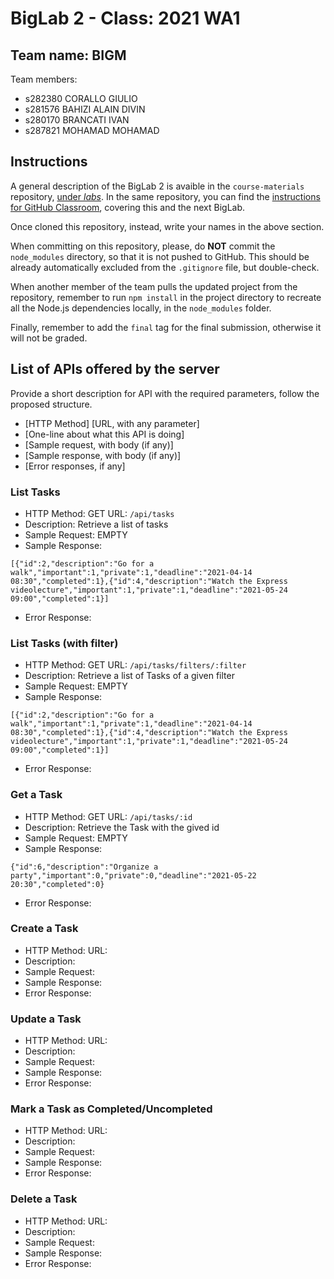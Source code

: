 # BigLab 2 - Class: 2021 WA1

## Team name: BIGM

Team members:
* s282380 CORALLO GIULIO
* s281576 BAHIZI ALAIN DIVIN
* s280170 BRANCATI IVAN
* s287821 MOHAMAD MOHAMAD

## Instructions

A general description of the BigLab 2 is avaible in the `course-materials` repository, [under _labs_](https://github.com/polito-WA1-AW1-2021/course-materials/tree/main/labs/BigLab2/BigLab2.pdf). In the same repository, you can find the [instructions for GitHub Classroom](https://github.com/polito-WA1-AW1-2021/course-materials/tree/main/labs/GH-Classroom-BigLab-Instructions.pdf), covering this and the next BigLab.

Once cloned this repository, instead, write your names in the above section.

When committing on this repository, please, do **NOT** commit the `node_modules` directory, so that it is not pushed to GitHub.
This should be already automatically excluded from the `.gitignore` file, but double-check.

When another member of the team pulls the updated project from the repository, remember to run `npm install` in the project directory to recreate all the Node.js dependencies locally, in the `node_modules` folder.

Finally, remember to add the `final` tag for the final submission, otherwise it will not be graded.

## List of APIs offered by the server

Provide a short description for API with the required parameters, follow the proposed structure.

* [HTTP Method] [URL, with any parameter]
* [One-line about what this API is doing]
* [Sample request, with body (if any)]
* [Sample response, with body (if any)]
* [Error responses, if any]

### List Tasks

* HTTP Method: GET URL: `/api/tasks`
* Description: Retrieve a list of tasks
* Sample Request: EMPTY
* Sample Response: 
```
[{"id":2,"description":"Go for a walk","important":1,"private":1,"deadline":"2021-04-14 08:30","completed":1},{"id":4,"description":"Watch the Express videolecture","important":1,"private":1,"deadline":"2021-05-24 09:00","completed":1}]
```
* Error Response:

### List Tasks (with filter)

* HTTP Method: GET URL: `/api/tasks/filters/:filter`
* Description: Retrieve a list of Tasks of a given filter
* Sample Request: EMPTY
* Sample Response:
```
[{"id":2,"description":"Go for a walk","important":1,"private":1,"deadline":"2021-04-14 08:30","completed":1},{"id":4,"description":"Watch the Express videolecture","important":1,"private":1,"deadline":"2021-05-24 09:00","completed":1}]
```
* Error Response:

### Get a Task 

* HTTP Method: GET URL: `/api/tasks/:id`
* Description: Retrieve the Task with the gived id
* Sample Request: EMPTY
* Sample Response:
```
{"id":6,"description":"Organize a party","important":0,"private":0,"deadline":"2021-05-22 20:30","completed":0}
```
* Error Response:

### Create a Task

* HTTP Method: URL: 
* Description: 
* Sample Request:
* Sample Response:
* Error Response:

### Update a Task

* HTTP Method: URL: 
* Description: 
* Sample Request:
* Sample Response:
* Error Response:

### Mark a Task as Completed/Uncompleted

* HTTP Method: URL: 
* Description: 
* Sample Request:
* Sample Response:
* Error Response:

### Delete a Task

* HTTP Method: URL: 
* Description: 
* Sample Request:
* Sample Response:
* Error Response:
